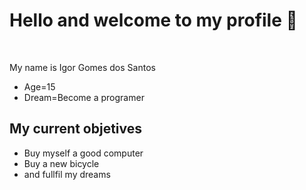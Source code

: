 <h1>Hello and welcome to my profile 👋</h1>
<br>
<p>My name is Igor Gomes dos Santos</p>
<ul>
  <li>Age=15</li>
  <li>Dream=Become a programer</li>
</ul>

<h2>My current objetives</h2>
<ul>
  <li>Buy myself a good computer</li>
  <li>Buy a new bicycle</li>
  <li>and fullfil my dreams</li>
</ul>
